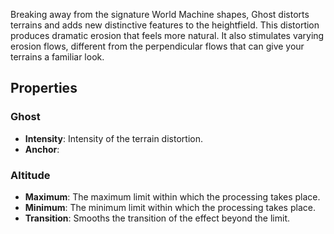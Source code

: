 Breaking away from the signature World Machine shapes, Ghost distorts terrains and adds new distinctive features to the heightfield. This distortion produces dramatic erosion that feels more natural. It also stimulates varying erosion flows, different from the perpendicular flows that can give your terrains a familiar look. 

## Properties

### Ghost 

- **Intensity**: Intensity of the terrain distortion.
- **Anchor**: 

### Altitude

- **Maximum**: The maximum limit within which the processing takes place.
- **Minimum**: The minimum limit within which the processing takes place.
- **Transition**: Smooths the transition of the effect beyond the limit.




